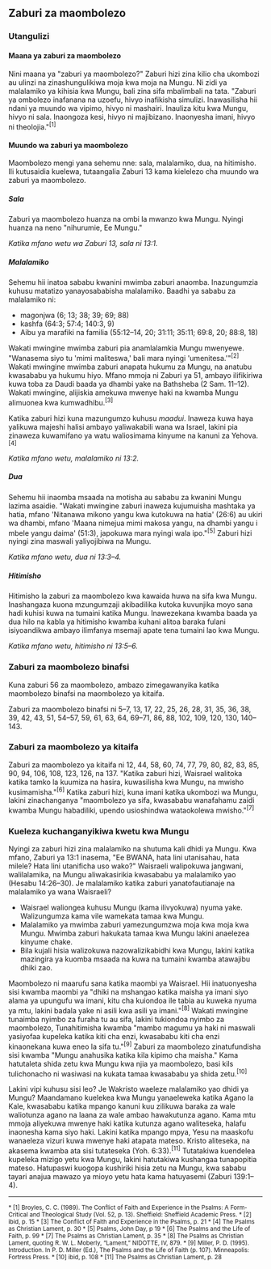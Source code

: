 ## Zaburi za maombolezo

### Utangulizi

#### Maana ya zaburi za maombolezo

Nini maana ya "zaburi ya maombolezo?" Zaburi hizi zina kilio cha ukombozi au ulinzi na zinashungulikiwa moja kwa moja na Mungu. Ni zidi ya malalamiko ya kihisia kwa Mungu, bali zina sifa mbalimbali na tata. "Zaburi ya ombolezo inafanana na uzoefu, hivyo inafikisha simulizi. Inawasilisha hii ndani ya muundo wa vipimo, hivyo ni mashairi. Inauliza kitu kwa Mungu, hivyo ni sala. Inaongoza kesi, hivyo ni majibizano. Inaonyesha imani, hivyo ni theolojia."<sup>[1]</sup>

#### Muundo wa zaburi ya maombolezo

Maombolezo mengi yana sehemu nne: sala, malalamiko, dua, na hitimisho. Ili kutusaidia kuelewa, tutaangalia Zaburi 13 kama kielelezo cha muundo wa zaburi ya maombolezo.

##### Sala

Zaburi ya maombolezo huanza na ombi la mwanzo kwa Mungu. Nyingi huanza na neno "nihurumie, Ee Mungu."

_Katika mfano wetu wa Zaburi 13, sala ni 13:1._

##### Malalamiko

Sehemu hii inatoa sababu kwanini mwimba zaburi anaomba. Inazungumzia kuhusu matatizo yanayosababisha malalamiko. Baadhi ya sababu za malalamiko ni:

* magonjwa (6; 13; 38; 39; 69; 88)
* kashfa (64:3; 57:4; 140:3, 9)
* Aibu ya marafiki na familia (55:12–14, 20; 31:11; 35:11; 69:8, 20; 88:8, 18)

Wakati mwingine mwimba zaburi pia anamlalamkia Mungu mwenyewe. "Wanasema siyo tu 'mimi maliteswa,' bali mara nyingi 'umenitesa.'"<sup>[2]</sup> Wakati mwingine mwimba zaburi anapata hukumu za Mungu, na anatubu kwasababu ya hukumu hiyo. Mfano mmoja ni Zaburi ya 51, ambayo ilifikiriwa kuwa toba za Daudi baada ya dhambi yake na Bathsheba (2 Sam. 11–12). Wakati mwingine, alijiskia amekuwa mwenye haki na kwamba Mungu alimuonea kwa kumwadhibu.<sup>[3]</sup>

Katika zaburi hizi kuna mazungumzo kuhusu _maadui_. Inaweza kuwa haya yalikuwa majeshi halisi ambayo yaliwakabili wana wa Israel, lakini pia zinaweza kuwamifano ya watu waliosimama kinyume na kanuni za Yehova.<sup>[4]</sup>

_Katika mfano wetu, malalamiko ni 13:2._

##### Dua

Sehemu hii inaomba msaada na motisha au sababu za kwanini Mungu lazima asaidie. "Wakati mwingine zaburi inaweza kujumuisha mashtaka ya hatia, mfano 'Nitanawa mikono yangu kwa kutokuwa na hatia' (26:6) au ukiri wa dhambi, mfano 'Maana nimejua mimi makosa yangu, na dhambi yangu i mbele yangu daima' (51:3), japokuwa mara nyingi wala ipo."<sup>[5]</sup> Zaburi hizi nyingi zina maswali yaliyojibiwa na Mungu.

_Katika mfano wetu, dua ni 13:3&ndash;4._

##### Hitimisho

Hitimisho la zaburi za maombolezo kwa kawaida huwa na sifa kwa Mungu. Inashangaza kuona mzungumzaji akibadilika kutoka kuvunjika moyo sana hadi kuhisi kuwa na tumaini katika Mungu. Inawezekana kwamba baada ya dua hilo na kabla ya hitimisho kwamba kuhani alitoa baraka fulani isiyoandikwa ambayo ilimfanya msemaji apate tena tumaini lao kwa Mungu. 

_Katika mfano wetu, hitimisho ni 13:5&ndash;6._

### Zaburi za maombolezo binafsi

Kuna zaburi 56 za maombolezo, ambazo zimegawanyika katika maombolezo binafsi na maombolezo ya kitaifa.

Zaburi za maombolezo binafsi ni 5–7, 13, 17, 22, 25, 26, 28, 31, 35, 36, 38, 39, 42, 43, 51, 54–57, 59, 61, 63, 64, 69–71, 86, 88, 102, 109, 120, 130, 140–143.

### Zaburi za maombolezo ya kitaifa

Zaburi za maombolezo ya kitaifa ni 12, 44, 58, 60, 74, 77, 79, 80, 82, 83, 85, 90, 94, 106, 108, 123, 126, na 137. "Katika zaburi hizi, Waisrael walitoka katika tamko la kuumiza na hasira, kuwasilisha kwa Mungu, na mwisho kusimamisha."<sup>[6]</sup> Katika zaburi hizi, kuna imani katika ukombozi wa Mungu, lakini zinachanganya "maombolezo ya sifa, kwasababu wanafahamu zaidi kwamba Mungu habadiliki, upendo usioshindwa wataokolewa mwisho."<sup>[7]</sup>

### Kueleza kuchanganyikiwa kwetu kwa Mungu

Nyingi za zaburi hizi zina malalamiko na shutuma kali dhidi ya Mungu. Kwa mfano, Zaburi ya 13:1 inasema, "Ee BWANA, hata lini utanisahau, hata milele? Hata lini utanificha uso wako?" Waisraeli walipokuwa jangwani, walilalamika, na Mungu aliwakasirikia kwasababu ya malalamiko yao (Hesabu 14:26&ndash;30). Je malalamiko katika zaburi yanatofautianaje na malalamiko ya wana Waisraeli?

* Waisrael waliongea kuhusu Mungu (kama ilivyokuwa) nyuma yake. Walizungumza kama vile wamekata tamaa kwa Mungu.
* Malalamiko ya mwimba zaburi yamezungumzwa moja kwa moja kwa Mungu. Mwimba zaburi hakukata tamaa kwa Mungu lakini anaelezea kinyume chake. 
* Bila kujali hisia walizokuwa nazowalizikabidhi kwa Mungu, lakini katika mazingira ya kuomba msaada na kuwa na tumaini kwamba atawajibu dhiki zao.

Maombolezo ni maarufu sana katika maombi ya Waisrael. Hii inatuonyesha sisi kwamba maombi ya "dhiki na mshangao katika maisha ya imani siyo alama ya upungufu wa imani, kitu cha kuiondoa ile tabia au kuweka nyuma ya mtu, lakini badala yake ni asili kwa asili ya imani."<sup>[8]</sup> Wakati mwingine tunaimba nyimbo za furaha tu au sifa, lakini tukiondoa nyimbo za maombolezo, Tunahitimisha kwamba "mambo magumu ya haki ni maswali yasiyofaa kupeleka katika kiti cha enzi, kwasababu kiti cha enzi kinaonekana kuwa eneo la sifa tu."<sup>[9]</sup> Zaburi za maombolezo zinatufundisha sisi kwamba "Mungu anahusika katika kila kipimo cha maisha." Kama hatutaleta shida zetu kwa Mungu kwa njia ya maombolezo, basi kils tulichonacho ni wasiwasi na kukata tamaa kwasababu ya shida zetu.<sup>[10]</sup>

Lakini vipi kuhusu sisi leo? Je Wakristo waeleze malalamiko yao dhidi ya Mungu? Maandamano kuelekea kwa Mungu yanaeleweka katika Agano la Kale, kwasababu katika mpango kanuni kuu zilikuwa baraka za wale waliotunza agano na laana za wale ambao hawakutunza agano. Kama mtu mmoja aliyekuwa mwenye haki katika kutunza agano waliteseka, halafu inaonesha kama siyo haki. Lakini katika mpango mpya, Yesu na maaskofu wanaeleza vizuri kuwa mwenye haki atapata mateso. Kristo aliteseka, na akasema kwamba ata sisi tutateseka (Yoh. 6:33).<sup>[11]</sup> Tutatakiwa kuendelea kupeleka mizigo yetu kwa Mungu, lakini hatutakiwa kushangaa tunapopitia mateso. Hatupaswi kuogopa kushiriki hisia zetu na Mungu, kwa sababu tayari anajua mawazo ya mioyo yetu hata kama hatuyasemi (Zaburi 139:1&ndash;4).

---------------------------------------------------------------------------------------------------

<small>
* [1] Broyles, C. C. (1989). The Conflict of Faith and Experience in the Psalms: A Form-Critical and Theological Study (Vol. 52, p. 13). Sheffield: Sheffield Academic Press.
* [2] ibid, p. 15
* [3] The Conflict of Faith and Experience in the Psalms, p. 21
* [4] The Psalms as Christian Lament, p. 30
* [5] Psalms, John Day, p 19
* [6] The Psalms and the Life of Faith, p. 99
* [7] The Psalms as Christian Lament, p. 35
* [8] The Psalms as Christian Lament, quoting R. W. L. Moberly, “Lament,” NIDOTTE, IV, 879.
* [9] Miller, P. D. (1995). Introduction. In P. D. Miller (Ed.), The Psalms and the Life of Faith (p. 107). Minneapolis: Fortress Press.
* [10] ibid, p. 108
* [11] The Psalms as Christian Lament, p. 28
</small>

